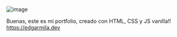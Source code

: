 ![image](https://github.com/user-attachments/assets/3061b0dd-00ca-45ae-a785-5f98ae2e74e0)


Buenas, este es mi portfolio, creado con HTML, CSS y JS vanilla!!
https://edgarmila.dev
